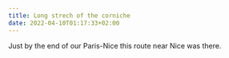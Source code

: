 ```yaml
---
title: Long strech of the corniche
date: 2022-04-10T01:17:33+02:00
---
```

Just by the end of our Paris-Nice this route near Nice was there.
